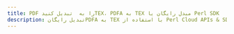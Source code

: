 ---title: PDF را به  تبدیل کنیدTEX، PDFA به TEX مبدل رایگان یا Perl SDKdescription: تبدیل رایگانPDFA به TEX با استفاده از Perl Cloud APIs & SDK همچنین اسناد PDF را در Cloud ایجاد، ویرایش و رندر کنید.---